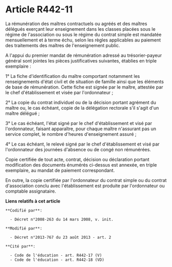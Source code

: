# Article R442-11

La rémunération des maîtres contractuels ou agréés et des maîtres délégués exerçant leur enseignement dans les classes
placées sous le régime de l'association ou sous le régime du contrat simple est mandatée mensuellement et à terme échu, selon
les règles applicables au paiement des traitements des maîtres de l'enseignement public. 

A l'appui du premier mandat de rémunération adressé au trésorier-payeur général sont jointes les pièces justificatives
suivantes, établies en triple exemplaire : 

1° La fiche d'identification du maître comportant notamment les renseignements d'état civil et de situation de famille ainsi
que les éléments de base de rémunération. Cette fiche est signée par le maître, attestée par le chef d'établissement et visée
par l'ordonnateur ; 

2° La copie du contrat individuel ou de la décision portant agrément du maître ou, le cas échéant, copie de la délégation
rectorale s'il s'agit d'un maître délégué ; 

3° Le cas échéant, l'état signé par le chef d'établissement et visé par l'ordonnateur, faisant apparaître, pour chaque maître
n'assurant pas un service complet, le nombre d'heures d'enseignement assuré ; 

4° Le cas échéant, le relevé signé par le chef d'établissement et visé par l'ordonnateur des journées d'absence ou de congé
non rémunérées. 

Copie certifiée de tout acte, contrat, décision ou déclaration portant modification des documents énumérés ci-dessus est
annexée, en triple exemplaire, au mandat de paiement correspondant. 

En outre, la copie certifiée par l'ordonnateur du contrat simple ou du contrat d'association conclu avec l'établissement est
produite par l'ordonnateur ou comptable assignataire.

**Liens relatifs à cet article**

	**Codifié par**:

	  - Décret n°2008-263 du 14 mars 2008, v. init.

	**Modifié par**:

	  - Décret n°2013-767 du 23 août 2013 - art. 2

	**Cité par**:

	  - Code de l'éducation - art. R442-17 (V)
	  - Code de l'éducation - art. R442-18 (VD)
